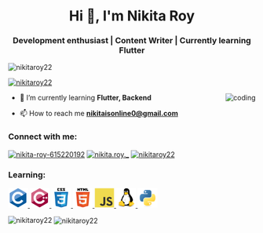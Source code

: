 
<h1 align="center">Hi 👋, I'm Nikita Roy</h1>
<h3 align="center">Development enthusiast | Content Writer | Currently learning Flutter</h3>

<p align="left"> <img src="https://komarev.com/ghpvc/?username=nikitaroy22&label=Profile%20views&color=0e75b6&style=flat" alt="nikitaroy22" /> </p>

<p align="left"> <a href="https://github.com/ryo-ma/github-profile-trophy"><img src="https://github-profile-trophy.vercel.app/?username=nikitaroy22" alt="nikitaroy22" /></a> </p>
<a><img align="right" src="https://images6.fanpop.com/image/photos/37500000/Chi-typing-on-a-computer-chis-sweet-home-chis-new-address-37597964-320-240.gif" alt="coding"/></a>

- 🌱 I’m currently learning **Flutter, Backend**

- 📫 How to reach me **nikitaisonline0@gmail.com**

<h3 align="left">Connect with me:</h3>
<p align="left">
<a href="https://linkedin.com/in/nikita-roy-615220192" target="blank"><img align="center" src="https://raw.githubusercontent.com/rahuldkjain/github-profile-readme-generator/master/src/images/icons/Social/linked-in-alt.svg" alt="nikita-roy-615220192" height="30" width="40" /></a>
<a href="https://instagram.com/nikita.roy._" target="blank"><img align="center" src="https://raw.githubusercontent.com/rahuldkjain/github-profile-readme-generator/master/src/images/icons/Social/instagram.svg" alt="nikita.roy._" height="30" width="40" /></a>
<a href="https://www.hackerrank.com/nikitaroy22" target="blank"><img align="center" src="https://raw.githubusercontent.com/rahuldkjain/github-profile-readme-generator/master/src/images/icons/Social/hackerrank.svg" alt="nikitaroy22" height="30" width="40" /></a>
</p>

<h3 align="left">Learning:</h3>
<p align="left"> <a href="https://www.cprogramming.com/" target="_blank"> <img src="https://raw.githubusercontent.com/devicons/devicon/master/icons/c/c-original.svg" alt="c" width="40" height="40"/> </a> <a href="https://www.w3schools.com/cpp/" target="_blank"> <img src="https://raw.githubusercontent.com/devicons/devicon/master/icons/cplusplus/cplusplus-original.svg" alt="cplusplus" width="40" height="40"/> </a> <a href="https://www.w3schools.com/css/" target="_blank"> <img src="https://raw.githubusercontent.com/devicons/devicon/master/icons/css3/css3-original-wordmark.svg" alt="css3" width="40" height="40"/> </a> <a href="https://www.w3.org/html/" target="_blank"> <img src="https://raw.githubusercontent.com/devicons/devicon/master/icons/html5/html5-original-wordmark.svg" alt="html5" width="40" height="40"/> </a> <a href="https://developer.mozilla.org/en-US/docs/Web/JavaScript" target="_blank"> <img src="https://raw.githubusercontent.com/devicons/devicon/master/icons/javascript/javascript-original.svg" alt="javascript" width="40" height="40"/> </a> <a href="https://www.linux.org/" target="_blank"> <img src="https://raw.githubusercontent.com/devicons/devicon/master/icons/linux/linux-original.svg" alt="linux" width="40" height="40"/> </a> <a href="https://www.python.org" target="_blank"> <img src="https://raw.githubusercontent.com/devicons/devicon/master/icons/python/python-original.svg" alt="python" width="40" height="40"/> </a> </p>

<p><img align="left" src="https://github-readme-stats.vercel.app/api/top-langs?username=nikitaroy22&show_icons=true&locale=en&layout=compact" alt="nikitaroy22" /></p>

<p>&nbsp;<img align="center" src="https://github-readme-stats.vercel.app/api?username=nikitaroy22&show_icons=true&locale=en" alt="nikitaroy22" /></p>
